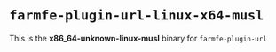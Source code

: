 # `farmfe-plugin-url-linux-x64-musl`

This is the **x86_64-unknown-linux-musl** binary for `farmfe-plugin-url`
